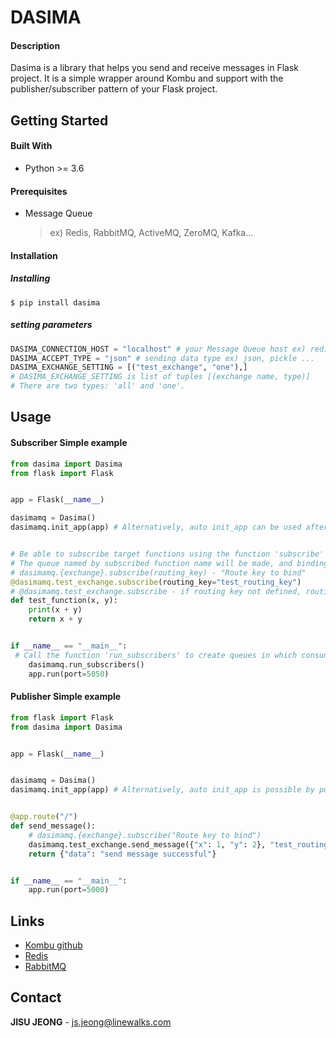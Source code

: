 # DASIMA

#### Description

Dasima is a library that helps you send and receive messages in Flask project. It is a simple wrapper around Kombu and support with the publisher/subscriber pattern of your Flask project.




## Getting Started

#### Built With

* Python >=  3.6



#### Prerequisites

- Message Queue 

  > ex) Redis, RabbitMQ, ActiveMQ, ZeroMQ, Kafka...



#### Installation

##### Installing

```shell
$ pip install dasima
```



##### setting parameters

```python
DASIMA_CONNECTION_HOST = "localhost" # your Message Queue host ex) redis://0.0.0.0, amqp://id:password@0.0.0.0:port
DASIMA_ACCEPT_TYPE = "json" # sending data type ex) json, pickle ...
DASIMA_EXCHANGE_SETTING = [("test_exchange", "one"),] 
# DASIMA_EXCHANGE_SETTING is list of tuples [(exchange name, type)]
# There are two types: 'all' and 'one'.
```



## Usage

#### Subscriber Simple example

```python
from dasima import Dasima
from flask import Flask


app = Flask(__name__)

dasimamq = Dasima()
dasimamq.init_app(app) # Alternatively, auto init_app can be used after putting the flask app into Dasima like Dasima(app).


# Be able to subscribe target functions using the function 'subscribe' 
# The queue named by subscribed function name will be made, and binding it with routing key
# dasimamq.{exchange}.subscribe(routing_key) - "Route key to bind"
@dasimamq.test_exchange.subscribe(routing_key="test_routing_key")
# @dasimamq.test_exchange.subscribe - if routing key not defined, routing key is defined as function name
def test_function(x, y):
    print(x + y)
    return x + y


if __name__ == "__main__":
 # Call the function 'run_subscribers' to create queues in which consumers process the messages.
    dasimamq.run_subscribers()
    app.run(port=5050)
```



#### Publisher Simple example

```python
from flask import Flask
from dasima import Dasima


app = Flask(__name__)


dasimamq = Dasima()
dasimamq.init_app(app) # Alternatively, auto init_app is possible by putting the flask app directly into Dasima(app).


@app.route("/")
def send_message():
    # dasimamq.{exchange}.subscribe("Route key to bind")
    dasimamq.test_exchange.send_message({"x": 1, "y": 2}, "test_routing_key")
    return {"data": "send message successful"}


if __name__ == "__main__":
    app.run(port=5000)
```



## Links

- [Kombu github](https://github.com/celery/kombu)
- [Redis](https://redis.io/)
- [RabbitMQ](https://www.rabbitmq.com/)



## Contact

**JISU JEONG** - js.jeong@linewalks.com

